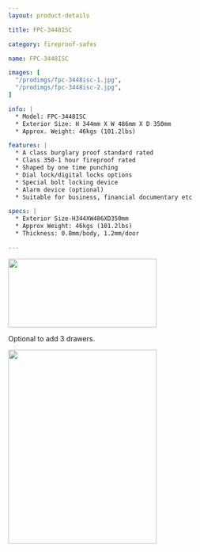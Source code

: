 ```yaml
---
layout: product-details

title: FPC-3448ISC

category: fireproof-safes

name: FPC-3448ISC

images: [
  "/prodimgs/fpc-3448isc-1.jpg",
  "/prodimgs/fpc-3448isc-2.jpg",
]

info: |
  * Model: FPC-3448ISC
  * Exterior Size: H 344mm X W 486mm X D 350mm
  * Approx. Weight: 46kgs (101.2lbs)

features: |
  * A class burglary proof standard rated
  * Class 350-1 hour fireproof rated
  * Shaped by one time punching
  * Dial lock/digital locks options
  * Special bolt locking device
  * Alarm device (optional)
  * Suitable for business, financial documentary etc

specs: |
  * Exterior Size-H344XW486XD350mm
  * Approx Weight: 46kgs (101.2lbs)
  * Thickness: 0.8mm/body, 1.2mm/door

---
```


<img alt="" src="{IMAGE_CDN}/fpc-3448isc-3.jpg" style="width: 300px; height: 139px;" />

Optional to add 3 drawers.

<img alt="" src="{IMAGE_CDN}/fpc-3448isc-4.jpg" style="width: 300px; height: 392px;" />
